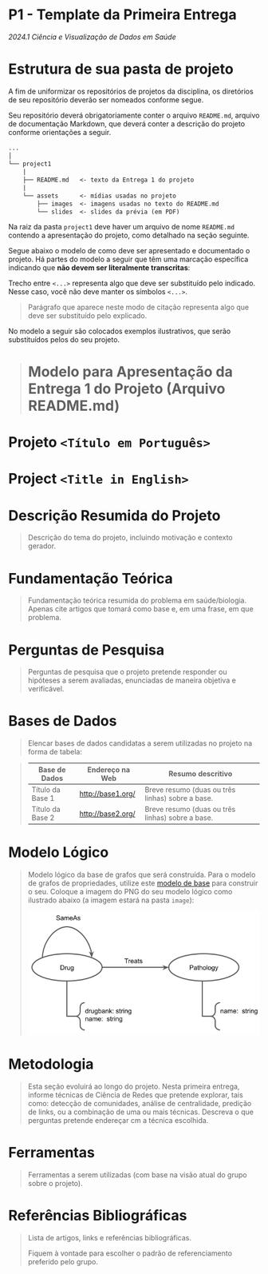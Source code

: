 # P1 - Template da Primeira Entrega
*2024.1 Ciência e Visualização de Dados em Saúde*

# Estrutura de sua pasta de projeto

A fim de uniformizar os repositórios de projetos da disciplina, os diretórios de seu repositório deverão ser nomeados conforme segue.

Seu repositório deverá obrigatoriamente conter o arquivo `README.md`, arquivo de documentação Markdown, que deverá conter a descrição do projeto conforme orientações a seguir.

~~~
...
│
└── project1
    |
    ├── README.md   <- texto da Entrega 1 do projeto
    |
    └── assets      <- mídias usadas no projeto
        ├── images  <- imagens usadas no texto do README.md
        └── slides  <- slides da prévia (em PDF)
~~~

Na raiz da pasta `project1` deve haver um arquivo de nome `README.md` contendo a apresentação do projeto, como detalhado na seção seguinte.

Segue abaixo o modelo de como deve ser apresentado e documentado o projeto. Há partes do modelo a seguir que têm uma marcação específica indicando que **não devem ser literalmente transcritas**:

Trecho entre `<...>` representa algo que deve ser substituído pelo indicado. Nesse caso, você não deve manter os símbolos `<...>`.
> Parágrafo que aparece neste modo de citação representa algo que deve ser substituído pelo explicado.

No modelo a seguir são colocados exemplos ilustrativos, que serão substituídos pelos do seu projeto.

> # Modelo para Apresentação da Entrega 1 do Projeto (Arquivo README.md)

# Projeto `<Título em Português>`
# Project `<Title in English>`

# Descrição Resumida do Projeto

> Descrição do tema do projeto, incluindo motivação e contexto gerador.

# Fundamentação Teórica

> Fundamentação teórica resumida do problema em saúde/biologia. Apenas cite artigos que tomará como base e, em uma frase, em que problema.

# Perguntas de Pesquisa

> Perguntas de pesquisa que o projeto pretende responder ou hipóteses a serem avaliadas, enunciadas de maneira objetiva e verificável.

# Bases de Dados

> Elencar bases de dados candidatas a serem utilizadas no projeto na forma de tabela:

> Base de Dados | Endereço na Web | Resumo descritivo
> ----- | ----- | -----
> Título da Base 1 | http://base1.org/ | Breve resumo (duas ou três linhas) sobre a base.
> Título da Base 2 | http://base2.org/ | Breve resumo (duas ou três linhas) sobre a base.

# Modelo Lógico

> Modelo lógico da base de grafos que será construída. Para o modelo de grafos de propriedades, utilize este
> [modelo de base](https://docs.google.com/presentation/d/10RN7bDKUka_Ro2_41WyEE76Wxm4AioiJOrsh6BRY3Kk/edit?usp=sharing) para construir o seu.
> Coloque a imagem do PNG do seu modelo lógico como ilustrado abaixo (a imagem estará na pasta `image`):
>
> ![Modelo Lógico de Grafos](images/modelo-logico-grafos.png)

# Metodologia
> Esta seção evoluirá ao longo do projeto. Nesta primeira entrega, informe técnicas de Ciência de Redes que pretende explorar,
> tais como: detecção de comunidades, análise de centralidade, predição de links, ou a combinação de uma ou mais técnicas. Descreva o que perguntas pretende endereçar cm a técnica escolhida.

# Ferramentas

> Ferramentas a serem utilizadas (com base na visão atual do grupo sobre o projeto).

# Referências Bibliográficas

> Lista de artigos, links e referências bibliográficas.
>
> Fiquem à vontade para escolher o padrão de referenciamento preferido pelo grupo.